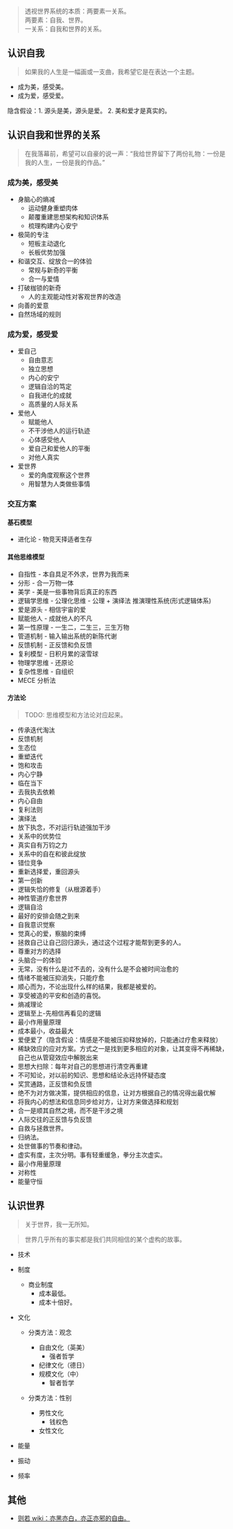 > 透视世界系统的本质：两要素一关系。<br>
> 两要素：自我、世界。<br>
> 一关系：自我和世界的关系。

## 认识自我
> 如果我的人生是一幅画或一支曲，我希望它是在表达一个主题。

- 成为美，感受美。
- 成为爱，感受爱。

隐含假设：1. 源头是美，源头是爱。 2. 美和爱才是真实的。

## 认识自我和世界的关系
> 在我落幕前，希望可以自豪的说一声：“我给世界留下了两份礼物：一份是我的人生，一份是我的作品。”

### 成为美，感受美
- 身脑心的熵减
  - 运动健身重塑肉体
  - 颠覆重建思想架构和知识体系
  - 梳理构建内心安宁
- 极简的专注
  - 短板主动退化
  - 长板优势加强
- 和谐交互、绽放合一的体验
  - 常规与新奇的平衡
  - 合一与爱情
- 打破枷锁的新奇
  - 人的主观能动性对客观世界的改造
- 向善的爱意
- 自然场域的规则

### 成为爱，感受爱
- 爱自己
  - 自由意志
  - 独立思想
  - 内心的安宁
  - 逻辑自洽的笃定
  - 自我进化的成就
  - 高质量的人际关系
- 爱他人
  - 赋能他人
  - 不干涉他人的运行轨迹
  - 心体感受他人
  - 爱自己和爱他人的平衡
  - 对他人真实
- 爱世界
  - 爱的角度观察这个世界
  - 用智慧为人类做些事情

### 交互方案

#### 基石模型
- 进化论 - 物竞天择适者生存

#### 其他思维模型
- 自指性 - 本自具足不外求，世界为我而来
- 分形 - 合一万物一体
- 美学 - 美是一些事物背后真正的东西
- 逻辑学思维 - 公理化思维 - 公理 + 演绎法 推演理性系统(形式逻辑体系)
- 爱是源头 - 相信宇宙的爱
- 赋能他人 - 成就他人的不凡
- 第一性原理 - 一生二，二生三，三生万物
- 管道机制 - 输入输出系统的新陈代谢
- 反馈机制 - 正反馈和负反馈
- 复利模型 - 日积月累的滚雪球
- 物理学思维 - 还原论
- 复杂性思维 - 自组织
- MECE 分析法

#### 方法论
> TODO: 思维模型和方法论对应起来。
- 传承迭代淘汰
- 反馈机制
- 生态位
- 重塑迭代
- 饱和攻击
- 内心宁静
- 临在当下
- 去我执去依赖
- 内心自由
- 复利法则
- 演绎法
- 放下执念，不对运行轨迹强加干涉
- 关系中的优势位
- 真实自有万钧之力
- 关系中的自在和彼此绽放
- 错位竞争
- 重新选择爱，重回源头
- 第一创新
- 逻辑失恰的修复（从根源着手）
- 神性管道疗愈世界
- 逻辑自洽
- 最好的安排会随之到来
- 自我意识觉察
- 觉真心的爱，察脑的束缚
- 拯救自己让自己回归源头，通过这个过程才能帮到更多的人。
- 尊重对方的选择
- 头脑合一的体验
- 无常，没有什么是过不去的，没有什么是不会被时间治愈的
- 情绪不能被压抑消失，只能疗愈
- 顺心而为，不论出现什么样的结果，我都是被爱的。
- 享受被造的平安和创造的喜悦。
- 熵减理论
- 逻辑至上-先相信再看见的逻辑
- 最小作用量原理
- 成本最小，收益最大
- 爱便爱了（隐含假设：情感是不能被压抑释放掉的，只能通过疗愈来释放）
- 稀缺效应的应对方案。方式之一是找到更多相应的对象，让其变得不再稀缺，自己也从管窥效应中解脱出来
- 思想大扫除：每年对自己的思想进行清空再重建
- 不可知论，对以前的知识、思想和结论永远持怀疑态度
- 奖赏通路，正反馈和负反馈
- 绝不为对方做决策，提供相应的信息，让对方根据自己的情况得出最优解
- 将我内心的想法和信息同步给对方，让对方来做选择和规划
- 合一是顺其自然之境，而不是干涉之境
- 人际交往的正反馈与负反馈
- 自救与拯救世界。
- 归纳法。
- 处世做事的节奏和律动。
- 虚实有度，主次分明。事有轻重缓急，拳分主次虚实。
- 最小作用量原理
- 对称性
- 能量守恒

## 认识世界

> 关于世界，我一无所知。

> 世界几乎所有的事实都是我们共同相信的某个虚构的故事。

- 技术

- 制度
  - 商业制度
    - 成本最低。
    - 成本十倍好。

- 文化
  - 分类方法：观念
    - 自由文化（英美）
      - 强者哲学
    - 纪律文化（德日）
    - 规模文化（中）
      - 智者哲学

  - 分类方法：性别
    - 男性文化
      - 钱权色
    - 女性文化

- 能量
- 振动
- 频率

## 其他
- [则若 wiki：亦黑亦白，亦正亦邪的自由。](https://www.notion.so/wiki-d7c882b95a0041f398d689d85612c6bb)